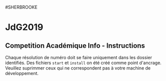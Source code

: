 #SHERBROOKE

# JdG2019
## Competition Académique Info - Instructions

Chaque résolution de numéro doit se faire uniquement dans les dossier identifiés. Des fichiers `start` et `install` on été créé comme point d'ancrage. Veuillez suprimmer ceux qui ne correspondent pas à votre machine de développement.
